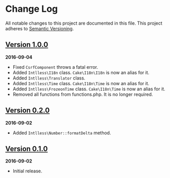 # Change Log
All notable changes to this project are documented in this file.
This project adheres to [Semantic Versioning](http://semver.org/).

## [Version 1.0.0](https://github.com/chinpei215/cakephp-intlless/releases/tag/1.0.0)
**2016-09-04**
- Fixed `CsrfComponent` throws a fatal error.
- Added `Intlless\I18n` class. `Cake\I18n\I18n` is now an alias for it.
- Added `Intlless\Translator` class.
- Added `Intlless\Time` class.  `Cake\I18n\Time` is now an alias for it.
- Added `Intlless\FrozeonTime` class. `Cake\I18n\Time` is now an alias for it.
- Removed all functions from functions.php. It is no longer required.

## [Version 0.2.0](https://github.com/chinpei215/cakephp-intlless/releases/tag/0.2.0)
**2016-09-02**
- Added `Intlless\Number::formatDelta` method.

## [Version 0.1.0](https://github.com/chinpei215/cakephp-intlless/releases/tag/0.1.0)
**2016-09-02**
- Initial release.
